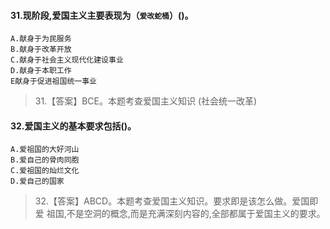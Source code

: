 #### 31.现阶段,爱国主义主要表现为（`爱改蛇桶`）()。
    A.献身于为民服务
    B.献身于改革开放
    C.献身于社会主义现代化建设事业
    D.献身于本职工作
    E献身于促进祖国统一事业
>   31.【答案】BCE。本题考查爱国主义知识
(社会统一改革)

#### 32.爱国主义的基本要求包括()。
    A.爱祖国的大好河山
    B.爱自己的骨肉同胞
    C.爱祖国的灿烂文化
    D.爱自己的国家
>   32.【答案】ABCD。本题考查爱国主义知识。要求即是该怎么做。爱国即爱
    祖国,不是空洞的概念,而是充满深刻内容的,全部都属于爱国主义的要求。




























